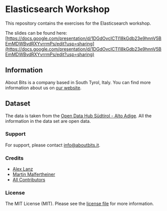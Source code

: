 # Elasticsearch Workshop

This repository contains the exercises for the Elasticsearch workshop.

The slides can be found here: [https://docs.google.com/presentation/d/1DGdOvcICTI18kGdb23e9hnnV5BEmMDWBvdRXYvrrmPs/edit?usp=sharing](https://docs.google.com/presentation/d/1DGdOvcICTI18kGdb23e9hnnV5BEmMDWBvdRXYvrrmPs/edit?usp=sharing)

## Information

About Bits is a company based in South Tyrol, Italy. You can find more information about us on [our website](https://aboutbits.it).

## Dataset

The data is taken from the [Open Data Hub Südtirol - Alto Adige](https://opendatahub.bz.it). All the information in the data set are open data.

### Support

For support, please contact [info@aboutbits.it](mailto:info@aboutbits.it).

### Credits

- [Alex Lanz](https://github.com/alexlanz)
- [Martin Malfertheiner](https://github.com/mmalfertheiner)
- [All Contributors](../../contributors)

### License

The MIT License (MIT). Please see the [license file](license.md) for more information.
